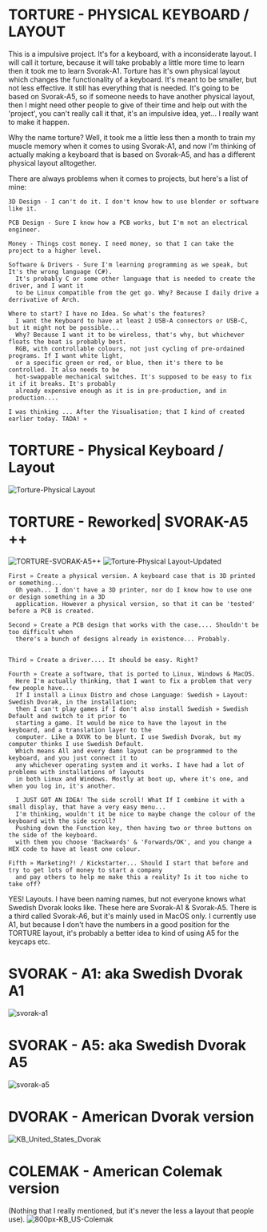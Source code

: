 #   TORTURE - PHYSICAL KEYBOARD / LAYOUT

This is a impulsive project. 
    It's for a keyboard, with a inconsiderate layout. I will call it torture, 
    because it will take probably a little more time to  learn then it took me to learn Svorak-A1. 
    Torture has it's own physical layout which changes the functionality of a keyboard. It's meant to be smaller, 
    but not less effective. It still has everything that is needed. It's going to be based on Svorak-A5, 
    so if someone needs to have another physical layout, then I might need other people to give of their
    time and help out with the 'project', you can't really call it that, it's an impulsive idea, yet... 
    I really want to make it happen. 

Why the name torture? Well, it took me a little less then a month to train my muscle memory when it comes to using Svorak-A1, and now I'm thinking of actually making a keyboard that is based on Svorak-A5, and has a different physical layout alltogether. 

There are always problems when it comes to projects, but here's a list of mine:
    
    3D Design - I can't do it. I don't know how to use blender or software like it.
    
    PCB Design - Sure I know how a PCB works, but I'm not an electrical engineer. 
    
    Money - Things cost money. I need money, so that I can take the project to a higher level.
    
    Software & Drivers - Sure I'm learning programming as we speak, but It's the wrong language (C#).
      It's probably C or some other language that is needed to create the driver, and I want it 
      to be Linux compatible from the get go. Why? Because I daily drive a derrivative of Arch.
    
    Where to start? I have no Idea. So what's the features? 
      I want the Keyboard to have at least 2 USB-A connectors or USB-C, but it might not be possible...
      Why? Because I want it to be wireless, that's why, but whichever floats the boat is probably best. 
      RGB, with controllable colours, not just cycling of pre-ordained programs. If I want white light, 
      or a specific green or red, or blue, then it's there to be controlled. It also needs to be 
      hot-swappable mechanical switches. It's supposed to be easy to fix it if it breaks. It's probably 
      already expensive enough as it is in pre-production, and in production....

    I was thinking ... After the Visualisation; that I kind of created earlier today. TADA! » 
#   TORTURE - Physical Keyboard / Layout
![Torture-Physical Layout](https://user-images.githubusercontent.com/39269026/227739091-8d850bd3-ed45-4013-82a4-307f46eb659d.png)
#   TORTURE - Reworked| SVORAK-A5 ++
![TORTURE-SVORAK-A5++](https://user-images.githubusercontent.com/39269026/227738933-87b8d8a8-de91-458b-ba25-dd2c75b2593d.svg)
![Torture-Physical Layout-Updated](https://user-images.githubusercontent.com/39269026/227739021-8a493224-2dac-413c-b997-ae3641cb6829.png)
  
    First » Create a physical version. A keyboard case that is 3D printed or something...
      Oh yeah... I don't have a 3D printer, nor do I know how to use one or design something in a 3D 
      application. However a physical version, so that it can be 'tested' before a PCB is created.
    
    Second » Create a PCB design that works with the case.... Shouldn't be too difficult when
      there's a bunch of designs already in existence... Probably.

    
    Third » Create a driver.... It should be easy. Right?
    
    Fourth » Create a software, that is ported to Linux, Windows & MacOS.
      Here I'm actually thinking, that I want to fix a problem that very few people have... 
      If I install a Linux Distro and chose Language: Swedish » Layout: Swedish Dvorak, in the installation; 
      then I can't play games if I don't also install Swedish » Swedish Default and switch to it prior to 
      starting a game. It would be nice to have the layout in the keyboard, and a translation layer to the 
      computer. Like a DXVK to be blunt. I use Swedish Dvorak, but my computer thinks I use Swedish Default.
      Which means All and every damn layout can be programmed to the keyboard, and you just connect it to
      any whichever operating system and it works. I have had a lot of problems with installations of layouts
      in both Linux and Windows. Mostly at boot up, where it's one, and when you log in, it's another.
      
      I JUST GOT AN IDEA! The side scroll! What If I combine it with a small display, that have a very easy menu... 
      I'm thinking, wouldn't it be nice to maybe change the colour of the keyboard with the side scroll?
      Pushing down the Function key, then having two or three buttons on the side of the keyboard. 
      with them you choose 'Backwards' & 'Forwards/OK', and you change a HEX code to have at least one colour.
      
    Fifth » Marketing?! / Kickstarter... Should I start that before and try to get lots of money to start a company
      and pay others to help me make this a reality? Is it too niche to take off? 


YES! Layouts. I have been naming names, but not everyone knows what Swedish Dvorak looks like. 
These here are Svorak-A1 & Svorak-A5. There is a third called Svorak-A6, but it's mainly used in MacOS only.
I currently use A1, but because I don't have the numbers in a good position for the TORTURE layout, it's probably
a better idea to kind of using A5 for the keycaps etc. 

#   SVORAK - A1: aka Swedish Dvorak A1      
![svorak-a1](https://user-images.githubusercontent.com/39269026/227342566-d5758a7a-576b-40c9-aff4-7706f7940782.svg)
#   SVORAK - A5: aka Swedish Dvorak A5
![svorak-a5](https://user-images.githubusercontent.com/39269026/227342557-71478771-b421-4223-975a-a961c52d0252.svg)
#   DVORAK - American Dvorak version
![KB_United_States_Dvorak](https://user-images.githubusercontent.com/39269026/227361254-6e328a2e-0f17-4d3d-9f6b-b7bdbdd9252b.png)
#   COLEMAK - American Colemak version 
(Nothing that I really mentioned, but it's never the less a layout that people use).
![800px-KB_US-Colemak](https://user-images.githubusercontent.com/39269026/227361356-6988f2af-b30a-447a-80e0-d270329d999a.png)



